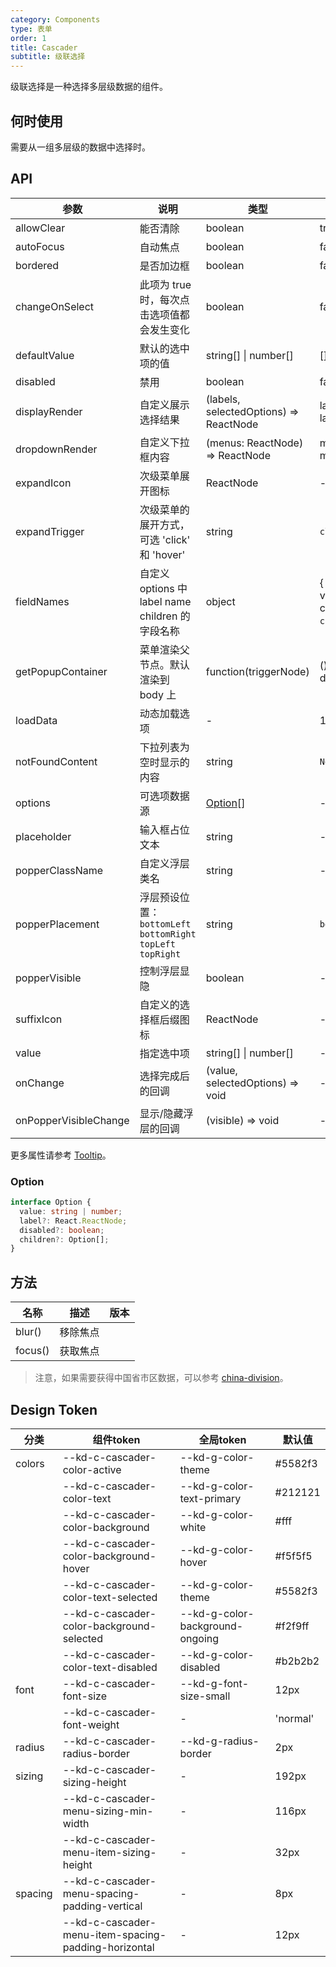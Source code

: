 ```yaml
---
category: Components
type: 表单
order: 1
title: Cascader
subtitle: 级联选择
---
```


级联选择是一种选择多层级数据的组件。

## 何时使用

需要从一组多层级的数据中选择时。

## API

| 参数 | 说明 | 类型 | 默认值 | 版本 |
| --- | --- | --- | --- | --- |
| allowClear | 能否清除 | boolean | true | 1.0.0 |
| autoFocus | 自动焦点 | boolean | false | 1.0.0 |
| bordered | 是否加边框 | boolean | false | 1.0.0 |
| changeOnSelect | 此项为 true 时，每次点击选项值都会发生变化 | boolean | false | 1.0.0 |
| defaultValue | 默认的选中项的值 | string\[] \| number\[] | \[] | 1.0.0 |
| disabled | 禁用 | boolean | false | 1.0.0 |
| displayRender | 自定义展示选择结果 | (labels, selectedOptions) => ReactNode | labels => labels.join(`/`) | 1.0.0 |
| dropdownRender | 自定义下拉框内容 | (menus: ReactNode) => ReactNode | menus => menus | 1.0.0 |
| expandIcon | 次级菜单展开图标 | ReactNode | - | 1.0.0 |
| expandTrigger | 次级菜单的展开方式，可选 'click' 和 'hover' | string | `click` | 1.0.0 |
| fieldNames | 自定义 options 中 label name children 的字段名称 | object | { label: `label`, value: `value`, children: `children` } | 1.0.0 |
| getPopupContainer | 菜单渲染父节点。默认渲染到 body 上 | function(triggerNode) | () => document.body | 1.0.0 |
| loadData | 动态加载选项 | - | 1.0.0 |
| notFoundContent | 下拉列表为空时显示的内容 | string | `No Data` |  |
| options | 可选项数据源 | [Option](#Option)\[] | - |  1.0.0 |
| placeholder | 输入框占位文本 | string | - | 1.0.0 |
| popperClassName | 自定义浮层类名 | string | - | 1.0.0 |
| popperPlacement | 浮层预设位置：`bottomLeft` `bottomRight` `topLeft` `topRight` | string | `bottomLeft` |  1.0.0 |
| popperVisible | 控制浮层显隐 | boolean | - | 1.0.0 |
| suffixIcon | 自定义的选择框后缀图标 | ReactNode | - | 1.0.0 |
| value | 指定选中项 | string\[] \| number\[] | - | 1.0.0 |
| onChange | 选择完成后的回调 | (value, selectedOptions) => void | - | 1.0.0 |
| onPopperVisibleChange | 显示/隐藏浮层的回调 | (visible) => void | - | 1.0.0 |

更多属性请参考 [Tooltip](/components/tooltip/#API)。

### Option

```typescript
interface Option {
  value: string | number;
  label?: React.ReactNode;
  disabled?: boolean;
  children?: Option[];
}
```

## 方法

| 名称    | 描述     | 版本 |
| ------- | -------- | ---- |
| blur()  | 移除焦点 |      |
| focus() | 获取焦点 |      |

> 注意，如果需要获得中国省市区数据，可以参考 [china-division](https://gist.github.com/afc163/7582f35654fd03d5be7009444345ea17)。



## Design Token

| 分类 | 组件token | 全局token | 默认值 |
| --- | --- | --- | --- |
| colors | --kd-c-cascader-color-active | --kd-g-color-theme | #5582f3 |
|  | --kd-c-cascader-color-text | --kd-g-color-text-primary | #212121 |
|  | --kd-c-cascader-color-background | --kd-g-color-white | #fff |
|  | --kd-c-cascader-color-background-hover | --kd-g-color-hover | #f5f5f5 |
|  | --kd-c-cascader-color-text-selected | --kd-g-color-theme | #5582f3 |
|  | --kd-c-cascader-color-background-selected | --kd-g-color-background-ongoing | #f2f9ff |
|  | --kd-c-cascader-color-text-disabled | --kd-g-color-disabled | #b2b2b2 |
| font | --kd-c-cascader-font-size | --kd-g-font-size-small | 12px |
|  | --kd-c-cascader-font-weight | - | 'normal' |
| radius | --kd-c-cascader-radius-border | --kd-g-radius-border | 2px |
| sizing | --kd-c-cascader-sizing-height | - | 192px |
|  | --kd-c-cascader-menu-sizing-min-width | - | 116px |
|  | --kd-c-cascader-menu-item-sizing-height | - | 32px |
| spacing | --kd-c-cascader-menu-spacing-padding-vertical | - | 8px |
|  | --kd-c-cascader-menu-item-spacing-padding-horizontal | - | 12px |
